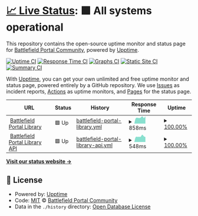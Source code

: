 # [📈 Live Status](https://status.bfportal.gg): <!--live status--> **🟩 All systems operational**

This repository contains the open-source uptime monitor and status page for [Battlefield Portal Community](https://bfportal.gg), powered by [Upptime](https://github.com/upptime/upptime).

[![Uptime CI](https://github.com/battlefield-portal-community/bloodhound/workflows/Uptime%20CI/badge.svg)](https://github.com/battlefield-portal-community/bloodhound/actions?query=workflow%3A%22Uptime+CI%22)
[![Response Time CI](https://github.com/battlefield-portal-community/bloodhound/workflows/Response%20Time%20CI/badge.svg)](https://github.com/battlefield-portal-community/bloodhound/actions?query=workflow%3A%22Response+Time+CI%22)
[![Graphs CI](https://github.com/battlefield-portal-community/bloodhound/workflows/Graphs%20CI/badge.svg)](https://github.com/battlefield-portal-community/bloodhound/actions?query=workflow%3A%22Graphs+CI%22)
[![Static Site CI](https://github.com/battlefield-portal-community/bloodhound/workflows/Static%20Site%20CI/badge.svg)](https://github.com/battlefield-portal-community/bloodhound/actions?query=workflow%3A%22Static+Site+CI%22)
[![Summary CI](https://github.com/battlefield-portal-community/bloodhound/workflows/Summary%20CI/badge.svg)](https://github.com/battlefield-portal-community/bloodhound/actions?query=workflow%3A%22Summary+CI%22)

With [Upptime](https://upptime.js.org), you can get your own unlimited and free uptime monitor and status page, powered entirely by a GitHub repository. We use [Issues](https://github.com/battlefield-portal-community/bloodhound/issues) as incident reports, [Actions](https://github.com/battlefield-portal-community/bloodhound/actions) as uptime monitors, and [Pages](https://status.bfportal.gg) for the status page.

<!--start: status pages-->
<!-- This summary is generated by Upptime (https://github.com/upptime/upptime) -->
<!-- Do not edit this manually, your changes will be overwritten -->
<!-- prettier-ignore -->
| URL | Status | History | Response Time | Uptime |
| --- | ------ | ------- | ------------- | ------ |
| <img alt="" src="https://icons.duckduckgo.com/ip3/bfportal.gg.ico" height="13"> [Battlefield Portal Library](https://bfportal.gg) | 🟩 Up | [battlefield-portal-library.yml](https://github.com/battlefield-portal-community/bloodhound/commits/HEAD/history/battlefield-portal-library.yml) | <details><summary><img alt="Response time graph" src="./graphs/battlefield-portal-library/response-time-week.png" height="20"> 858ms</summary><br><a href="https://status.bfportal.gg/history/battlefield-portal-library"><img alt="Response time 1238" src="https://img.shields.io/endpoint?url=https%3A%2F%2Fraw.githubusercontent.com%2Fbattlefield-portal-community%2Fbloodhound%2FHEAD%2Fapi%2Fbattlefield-portal-library%2Fresponse-time.json"></a><br><a href="https://status.bfportal.gg/history/battlefield-portal-library"><img alt="24-hour response time 973" src="https://img.shields.io/endpoint?url=https%3A%2F%2Fraw.githubusercontent.com%2Fbattlefield-portal-community%2Fbloodhound%2FHEAD%2Fapi%2Fbattlefield-portal-library%2Fresponse-time-day.json"></a><br><a href="https://status.bfportal.gg/history/battlefield-portal-library"><img alt="7-day response time 858" src="https://img.shields.io/endpoint?url=https%3A%2F%2Fraw.githubusercontent.com%2Fbattlefield-portal-community%2Fbloodhound%2FHEAD%2Fapi%2Fbattlefield-portal-library%2Fresponse-time-week.json"></a><br><a href="https://status.bfportal.gg/history/battlefield-portal-library"><img alt="30-day response time 887" src="https://img.shields.io/endpoint?url=https%3A%2F%2Fraw.githubusercontent.com%2Fbattlefield-portal-community%2Fbloodhound%2FHEAD%2Fapi%2Fbattlefield-portal-library%2Fresponse-time-month.json"></a><br><a href="https://status.bfportal.gg/history/battlefield-portal-library"><img alt="1-year response time 1232" src="https://img.shields.io/endpoint?url=https%3A%2F%2Fraw.githubusercontent.com%2Fbattlefield-portal-community%2Fbloodhound%2FHEAD%2Fapi%2Fbattlefield-portal-library%2Fresponse-time-year.json"></a></details> | <details><summary><a href="https://status.bfportal.gg/history/battlefield-portal-library">100.00%</a></summary><a href="https://status.bfportal.gg/history/battlefield-portal-library"><img alt="All-time uptime 99.71%" src="https://img.shields.io/endpoint?url=https%3A%2F%2Fraw.githubusercontent.com%2Fbattlefield-portal-community%2Fbloodhound%2FHEAD%2Fapi%2Fbattlefield-portal-library%2Fuptime.json"></a><br><a href="https://status.bfportal.gg/history/battlefield-portal-library"><img alt="24-hour uptime 100.00%" src="https://img.shields.io/endpoint?url=https%3A%2F%2Fraw.githubusercontent.com%2Fbattlefield-portal-community%2Fbloodhound%2FHEAD%2Fapi%2Fbattlefield-portal-library%2Fuptime-day.json"></a><br><a href="https://status.bfportal.gg/history/battlefield-portal-library"><img alt="7-day uptime 100.00%" src="https://img.shields.io/endpoint?url=https%3A%2F%2Fraw.githubusercontent.com%2Fbattlefield-portal-community%2Fbloodhound%2FHEAD%2Fapi%2Fbattlefield-portal-library%2Fuptime-week.json"></a><br><a href="https://status.bfportal.gg/history/battlefield-portal-library"><img alt="30-day uptime 100.00%" src="https://img.shields.io/endpoint?url=https%3A%2F%2Fraw.githubusercontent.com%2Fbattlefield-portal-community%2Fbloodhound%2FHEAD%2Fapi%2Fbattlefield-portal-library%2Fuptime-month.json"></a><br><a href="https://status.bfportal.gg/history/battlefield-portal-library"><img alt="1-year uptime 100.00%" src="https://img.shields.io/endpoint?url=https%3A%2F%2Fraw.githubusercontent.com%2Fbattlefield-portal-community%2Fbloodhound%2FHEAD%2Fapi%2Fbattlefield-portal-library%2Fuptime-year.json"></a></details>
| <img alt="" src="https://icons.duckduckgo.com/ip3/api.bfportal.gg.ico" height="13"> [Battlefield Portal Library API](https://api.bfportal.gg) | 🟩 Up | [battlefield-portal-library-api.yml](https://github.com/battlefield-portal-community/bloodhound/commits/HEAD/history/battlefield-portal-library-api.yml) | <details><summary><img alt="Response time graph" src="./graphs/battlefield-portal-library-api/response-time-week.png" height="20"> 548ms</summary><br><a href="https://status.bfportal.gg/history/battlefield-portal-library-api"><img alt="Response time 616" src="https://img.shields.io/endpoint?url=https%3A%2F%2Fraw.githubusercontent.com%2Fbattlefield-portal-community%2Fbloodhound%2FHEAD%2Fapi%2Fbattlefield-portal-library-api%2Fresponse-time.json"></a><br><a href="https://status.bfportal.gg/history/battlefield-portal-library-api"><img alt="24-hour response time 699" src="https://img.shields.io/endpoint?url=https%3A%2F%2Fraw.githubusercontent.com%2Fbattlefield-portal-community%2Fbloodhound%2FHEAD%2Fapi%2Fbattlefield-portal-library-api%2Fresponse-time-day.json"></a><br><a href="https://status.bfportal.gg/history/battlefield-portal-library-api"><img alt="7-day response time 548" src="https://img.shields.io/endpoint?url=https%3A%2F%2Fraw.githubusercontent.com%2Fbattlefield-portal-community%2Fbloodhound%2FHEAD%2Fapi%2Fbattlefield-portal-library-api%2Fresponse-time-week.json"></a><br><a href="https://status.bfportal.gg/history/battlefield-portal-library-api"><img alt="30-day response time 588" src="https://img.shields.io/endpoint?url=https%3A%2F%2Fraw.githubusercontent.com%2Fbattlefield-portal-community%2Fbloodhound%2FHEAD%2Fapi%2Fbattlefield-portal-library-api%2Fresponse-time-month.json"></a><br><a href="https://status.bfportal.gg/history/battlefield-portal-library-api"><img alt="1-year response time 622" src="https://img.shields.io/endpoint?url=https%3A%2F%2Fraw.githubusercontent.com%2Fbattlefield-portal-community%2Fbloodhound%2FHEAD%2Fapi%2Fbattlefield-portal-library-api%2Fresponse-time-year.json"></a></details> | <details><summary><a href="https://status.bfportal.gg/history/battlefield-portal-library-api">100.00%</a></summary><a href="https://status.bfportal.gg/history/battlefield-portal-library-api"><img alt="All-time uptime 99.71%" src="https://img.shields.io/endpoint?url=https%3A%2F%2Fraw.githubusercontent.com%2Fbattlefield-portal-community%2Fbloodhound%2FHEAD%2Fapi%2Fbattlefield-portal-library-api%2Fuptime.json"></a><br><a href="https://status.bfportal.gg/history/battlefield-portal-library-api"><img alt="24-hour uptime 100.00%" src="https://img.shields.io/endpoint?url=https%3A%2F%2Fraw.githubusercontent.com%2Fbattlefield-portal-community%2Fbloodhound%2FHEAD%2Fapi%2Fbattlefield-portal-library-api%2Fuptime-day.json"></a><br><a href="https://status.bfportal.gg/history/battlefield-portal-library-api"><img alt="7-day uptime 100.00%" src="https://img.shields.io/endpoint?url=https%3A%2F%2Fraw.githubusercontent.com%2Fbattlefield-portal-community%2Fbloodhound%2FHEAD%2Fapi%2Fbattlefield-portal-library-api%2Fuptime-week.json"></a><br><a href="https://status.bfportal.gg/history/battlefield-portal-library-api"><img alt="30-day uptime 100.00%" src="https://img.shields.io/endpoint?url=https%3A%2F%2Fraw.githubusercontent.com%2Fbattlefield-portal-community%2Fbloodhound%2FHEAD%2Fapi%2Fbattlefield-portal-library-api%2Fuptime-month.json"></a><br><a href="https://status.bfportal.gg/history/battlefield-portal-library-api"><img alt="1-year uptime 100.00%" src="https://img.shields.io/endpoint?url=https%3A%2F%2Fraw.githubusercontent.com%2Fbattlefield-portal-community%2Fbloodhound%2FHEAD%2Fapi%2Fbattlefield-portal-library-api%2Fuptime-year.json"></a></details>

<!--end: status pages-->

[**Visit our status website →**](https://status.bfportal.gg)

## 📄 License

- Powered by: [Upptime](https://github.com/upptime/upptime)
- Code: [MIT](./LICENSE) © [Battlefield Portal Community](https://bfportal.gg)
- Data in the `./history` directory: [Open Database License](https://opendatacommons.org/licenses/odbl/1-0/)
